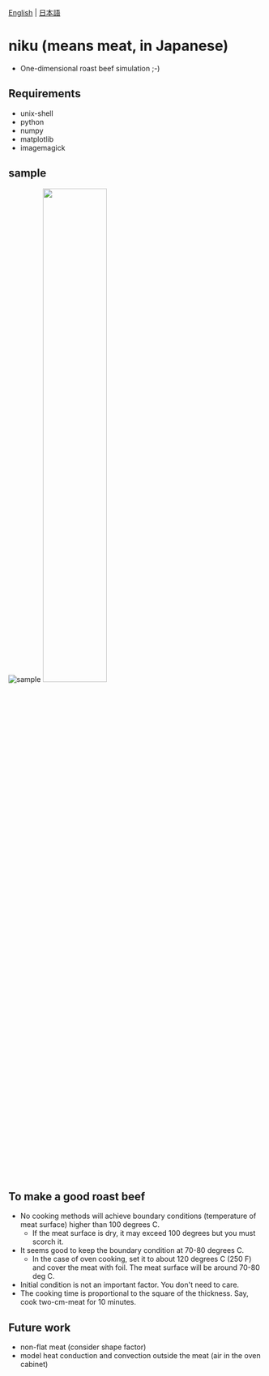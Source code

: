[English](README_en.md) | [日本語](README.md)

# niku (means meat, in Japanese)
* One-dimensional roast beef simulation ;-)

## Requirements
* unix-shell
* python
* numpy
* matplotlib
* imagemagick

## sample
![sample](sample.gif)
<img src="sample.gif" width="50%" height="50%">

## To make a good roast beef
* No cooking methods will achieve boundary conditions (temperature of meat surface) higher than 100 degrees C.
  * If the meat surface is dry, it may exceed 100 degrees but you must scorch it.
* It seems good to keep the boundary condition at 70-80 degrees C.
  * In the case of oven cooking, set it to about 120 degrees C (250 F) and cover the meat with foil. The meat surface will be around 70-80 deg C.
* Initial condition is not an important factor. You don't need to care.
* The cooking time is proportional to the square of the thickness. Say, cook two-cm-meat for 10 minutes.

## Future work
* non-flat meat (consider shape factor)
* model heat conduction and convection outside the meat (air in the oven cabinet)
